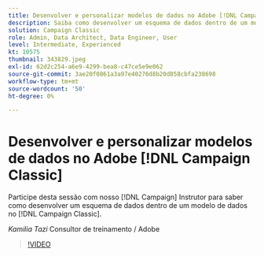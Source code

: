 ```yaml
---
title: Desenvolver e personalizar modelos de dados no Adobe [!DNL Campaign Classic]
description: Saiba como desenvolver um esquema de dados dentro de um modelo de dados no [!DNL Campaign Classic]
solution: Campaign Classic
role: Admin, Data Architect, Data Engineer, User
level: Intermediate, Experienced
kt: 10575
thumbnail: 343829.jpeg
exl-id: 62d2c254-a6e9-4299-bea8-c47ce5e9e062
source-git-commit: 3ae20f0861a3a97e40276d8b20d858cbfa238698
workflow-type: tm+mt
source-wordcount: '50'
ht-degree: 0%

---
```


# Desenvolver e personalizar modelos de dados no Adobe [!DNL Campaign Classic]

Participe desta sessão com nosso [!DNL Campaign] Instrutor para saber como desenvolver um esquema de dados dentro de um modelo de dados no [!DNL Campaign Classic].

*Kamilia Tazi* Consultor de treinamento / Adobe

>[!VIDEO](https://video.tv.adobe.com/v/343829/?quality=12&learn=on)
